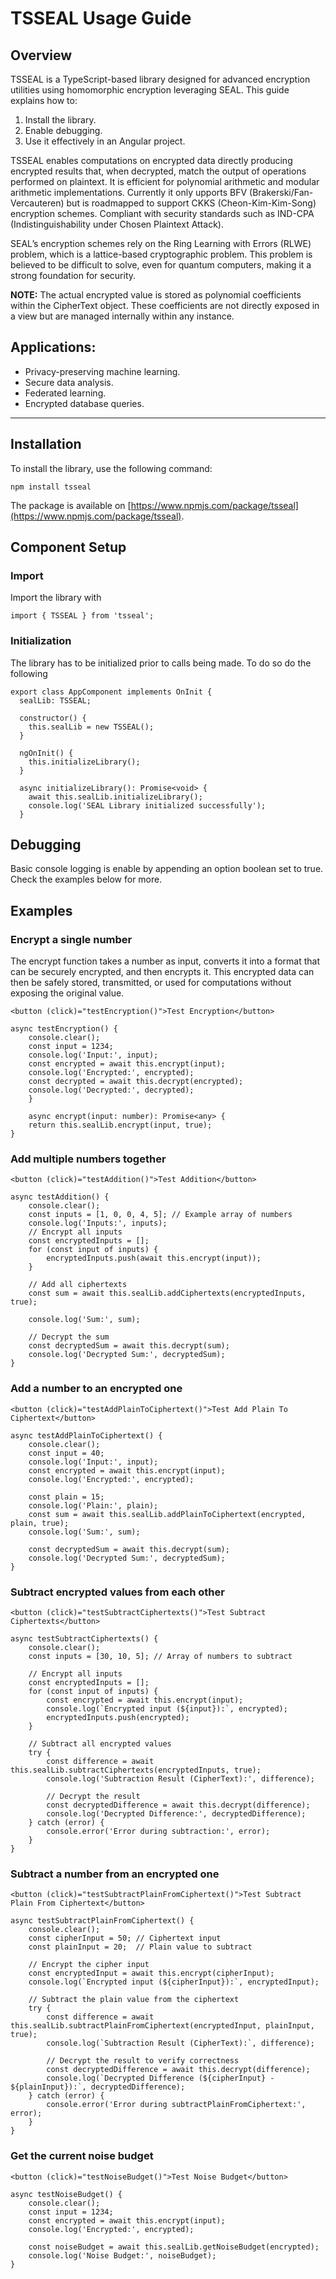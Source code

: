<!-- @format -->

# TSSEAL Usage Guide

## Overview

TSSEAL is a TypeScript-based library designed for advanced encryption utilities using homomorphic encryption leveraging SEAL. This guide explains how to:

1. Install the library.
2. Enable debugging.
3. Use it effectively in an Angular project.

TSSEAL enables computations on encrypted data directly producing encrypted results that, when decrypted, match the output of operations performed on plaintext. It is efficient for polynomial arithmetic and modular arithmetic implementations.
Currently it only upports BFV (Brakerski/Fan-Vercauteren) but is roadmapped to support CKKS (Cheon-Kim-Kim-Song) encryption schemes. Compliant with security standards such as IND-CPA (Indistinguishability under Chosen Plaintext Attack).

SEAL’s encryption schemes rely on the Ring Learning with Errors (RLWE) problem, which is a lattice-based cryptographic problem. This problem is believed to be difficult to solve, even for quantum computers, making it a strong foundation for security.

**NOTE:** The actual encrypted value is stored as polynomial coefficients within the CipherText object. These coefficients are not directly exposed in a view but are managed internally within any instance.

## Applications:

- Privacy-preserving machine learning.
- Secure data analysis.
- Federated learning.
- Encrypted database queries.

---

## Installation

To install the library, use the following command:

```
npm install tsseal
```

The package is available on [https://www.npmjs.com/package/tsseal](https://www.npmjs.com/package/tsseal).

## Component Setup

### Import

Import the library with

```
import { TSSEAL } from 'tsseal';
```

### Initialization

The library has to be initialized prior to calls being made. To do so do the following

```
export class AppComponent implements OnInit {
  sealLib: TSSEAL;

  constructor() {
    this.sealLib = new TSSEAL();
  }

  ngOnInit() {
    this.initializeLibrary();
  }

  async initializeLibrary(): Promise<void> {
    await this.sealLib.initializeLibrary();
    console.log('SEAL Library initialized successfully');
  }
```

## Debugging

Basic console logging is enable by appending an option boolean set to true. Check the examples below for more.

## Examples

### Encrypt a single number

The encrypt function takes a number as input, converts it into a format that can be securely encrypted, and then encrypts it. This encrypted data can then be safely stored, transmitted, or used for computations without exposing the original value.

```
<button (click)="testEncryption()">Test Encryption</button>

async testEncryption() {
    console.clear();
    const input = 1234;
    console.log('Input:', input);
    const encrypted = await this.encrypt(input);
    console.log('Encrypted:', encrypted);
    const decrypted = await this.decrypt(encrypted);
    console.log('Decrypted:', decrypted);
    }

    async encrypt(input: number): Promise<any> {
    return this.sealLib.encrypt(input, true);
}
```

### Add multiple numbers together

```
<button (click)="testAddition()">Test Addition</button>

async testAddition() {
    console.clear();
    const inputs = [1, 0, 0, 4, 5]; // Example array of numbers
    console.log('Inputs:', inputs);
    // Encrypt all inputs
    const encryptedInputs = [];
    for (const input of inputs) {
        encryptedInputs.push(await this.encrypt(input));
    }

    // Add all ciphertexts
    const sum = await this.sealLib.addCiphertexts(encryptedInputs, true);

    console.log('Sum:', sum);

    // Decrypt the sum
    const decryptedSum = await this.decrypt(sum);
    console.log('Decrypted Sum:', decryptedSum);
}
```

### Add a number to an encrypted one

```
<button (click)="testAddPlainToCiphertext()">Test Add Plain To Ciphertext</button>

async testAddPlainToCiphertext() {
    console.clear();
    const input = 40;
    console.log('Input:', input);
    const encrypted = await this.encrypt(input);
    console.log('Encrypted:', encrypted);

    const plain = 15;
    console.log('Plain:', plain);
    const sum = await this.sealLib.addPlainToCiphertext(encrypted, plain, true);
    console.log('Sum:', sum);

    const decryptedSum = await this.decrypt(sum);
    console.log('Decrypted Sum:', decryptedSum);
}
```

### Subtract encrypted values from each other

```
<button (click)="testSubtractCiphertexts()">Test Subtract Ciphertexts</button>

async testSubtractCiphertexts() {
    console.clear();
    const inputs = [30, 10, 5]; // Array of numbers to subtract

    // Encrypt all inputs
    const encryptedInputs = [];
    for (const input of inputs) {
        const encrypted = await this.encrypt(input);
        console.log(`Encrypted input (${input}):`, encrypted);
        encryptedInputs.push(encrypted);
    }

    // Subtract all encrypted values
    try {
        const difference = await this.sealLib.subtractCiphertexts(encryptedInputs, true);
        console.log('Subtraction Result (CipherText):', difference);

        // Decrypt the result
        const decryptedDifference = await this.decrypt(difference);
        console.log('Decrypted Difference:', decryptedDifference);
    } catch (error) {
        console.error('Error during subtraction:', error);
    }
}
```

### Subtract a number from an encrypted one

```
<button (click)="testSubtractPlainFromCiphertext()">Test Subtract Plain From Ciphertext</button>

async testSubtractPlainFromCiphertext() {
    console.clear();
    const cipherInput = 50; // Ciphertext input
    const plainInput = 20;  // Plain value to subtract

    // Encrypt the cipher input
    const encryptedInput = await this.encrypt(cipherInput);
    console.log(`Encrypted input (${cipherInput}):`, encryptedInput);

    // Subtract the plain value from the ciphertext
    try {
        const difference = await this.sealLib.subtractPlainFromCiphertext(encryptedInput, plainInput, true);
        console.log(`Subtraction Result (CipherText):`, difference);

        // Decrypt the result to verify correctness
        const decryptedDifference = await this.decrypt(difference);
        console.log(`Decrypted Difference (${cipherInput} - ${plainInput}):`, decryptedDifference);
    } catch (error) {
        console.error('Error during subtractPlainFromCiphertext:', error);
    }
}
```

### Get the current noise budget

```
<button (click)="testNoiseBudget()">Test Noise Budget</button>

async testNoiseBudget() {
    console.clear();
    const input = 1234;
    const encrypted = await this.encrypt(input);
    console.log('Encrypted:', encrypted);

    const noiseBudget = await this.sealLib.getNoiseBudget(encrypted);
    console.log('Noise Budget:', noiseBudget);
}
```
